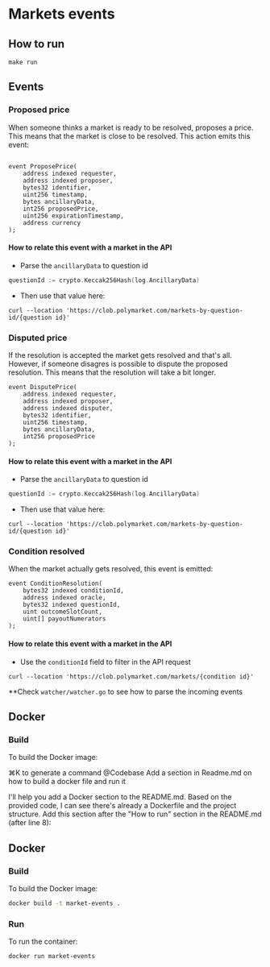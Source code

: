 # Markets events

## How to run

```
make run
```

## Events

### Proposed price

When someone thinks a market is ready to be resolved, proposes a price. This means that the market is close to be resolved.
This action emits this event:

```solidity

event ProposePrice(
    address indexed requester,
    address indexed proposer,
    bytes32 identifier,
    uint256 timestamp,
    bytes ancillaryData,
    int256 proposedPrice,
    uint256 expirationTimestamp,
    address currency
);
```

#### How to relate this event with a market in the API

- Parse the `ancillaryData` to question id

```go
questionId := crypto.Keccak256Hash(log.AncillaryData)
```

- Then use that value here:

```
curl --location 'https://clob.polymarket.com/markets-by-question-id/{question id}'
```

### Disputed price

If the resolution is accepted the market gets resolved and that's all. However, if someone disagres is possible to dispute the proposed resolution. This means that the resolution will take a bit longer.

```solidity
event DisputePrice(
    address indexed requester,
    address indexed proposer,
    address indexed disputer,
    bytes32 identifier,
    uint256 timestamp,
    bytes ancillaryData,
    int256 proposedPrice
);
```

#### How to relate this event with a market in the API

- Parse the `ancillaryData` to question id

```go
questionId := crypto.Keccak256Hash(log.AncillaryData)
```

- Then use that value here:

```
curl --location 'https://clob.polymarket.com/markets-by-question-id/{question id}'
```

### Condition resolved

When the market actually gets resolved, this event is emitted:

```solidity
event ConditionResolution(
    bytes32 indexed conditionId,
    address indexed oracle,
    bytes32 indexed questionId,
    uint outcomeSlotCount,
    uint[] payoutNumerators
);
```

#### How to relate this event with a market in the API

- Use the `conditionId` field to filter in the API request

```
curl --location 'https://clob.polymarket.com/markets/{condition id}'
```

\*\*Check `watcher/watcher.go` to see how to parse the incoming events


## Docker

### Build
To build the Docker image:


⌘K to generate a command
@Codebase Add a section in Readme.md on how to build a docker file and run it

I'll help you add a Docker section to the README.md. Based on the provided code, I can see there's already a Dockerfile and the project structure.
Add this section after the "How to run" section in the README.md (after line 8):
## Docker

### Build
To build the Docker image:

```bash
docker build -t market-events .
```


### Run
To run the container:
```bash
docker run market-events

```
